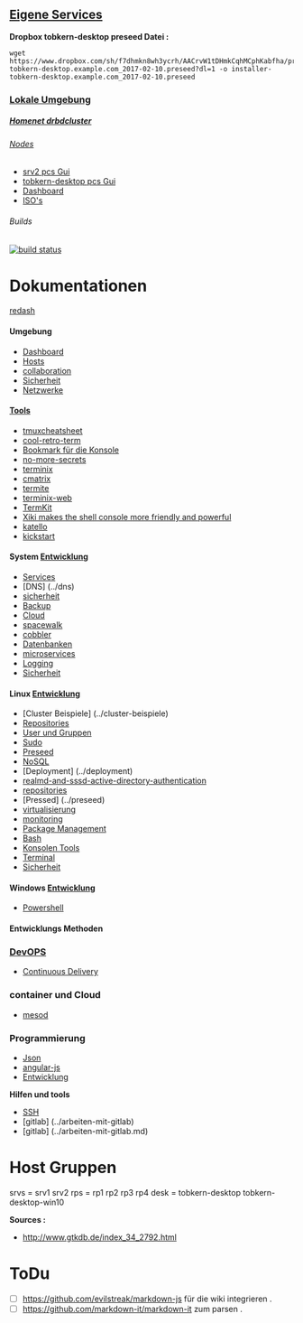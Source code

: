## [Eigene Services](../homenet4-services)

**Dropbox tobkern-desktop preseed Datei :**
```
wget https://www.dropbox.com/sh/f7dhmkn8wh3ycrh/AACrvW1tDHmkCqhMCphKabfha/preseed/installer-tobkern-desktop.example.com_2017-02-10.preseed?dl=1 -o installer-tobkern-desktop.example.com_2017-02-10.preseed
```

### [Lokale Umgebung](../homnet4)

##### [Homenet drbdcluster](../homenet4-drbdcluster)
###### [Nodes](../homnet4-nodes)

* [srv2 pcs Gui](https://srv2.example.com:2224/manage) 
* [tobkern-desktop pcs Gui](https://tobkern-desktop.example.com:2224/manage)
* [Dashboard](http://192.168.4.14/~tobkern/startmin-master/pages/server.html)
* [ISO's](http://srv2.example.com/~tobkern/iso/)

###### Builds 
[![build status](https://gitlab.com/tobkern1980/home-net4-environment/badges/master/build.svg)](https://gitlab.com/tobkern1980/home-net4-environment/commits/master)

Dokumentationen
===============
[redash](https://redash.io/help/aboutrd/aboutrd.html#whats_redash)

#### Umgebung
* [Dashboard](../dashboard)
* [Hosts](../hosts)
* [collaboration](../collaboration)
* [Sicherheit](../sicherheit)
* [Netzwerke](../netzwerke)

#### [Tools](../linux-system-tools)
* [tmuxcheatsheet](https://tmuxcheatsheet.com/)
* [cool-retro-term](https://github.com/Swordfish90/cool-retro-term )
* [Bookmark für die Konsole](https://itsfoss.com/buku-command-line-bookmark-manager-linux/)
* [no-more-secrets](https://github.com/bartobri/no-more-secrets)
* [terminix](https://github.com/gnunn1/terminix)
* [cmatrix](http://www.asty.org/cmatrix/)
* [termite](https://github.com/thestinger/termite)
* [terminix-web](https://gnunn1.github.io/terminix-web/)
* [TermKit](https://github.com/unconed/TermKit)
* [Xiki makes the shell console more friendly and powerful](http://xiki.org/ )
* [katello](https://gitlab.com/tobkern1980/home-net4-environment/wikis/katello)
* [kickstart](../kickstart)

#### System [Entwicklung](../system-development)
* [Services](../services)
* [DNS] (../dns)
* [sicherheit](../sicherheit)
* [Backup](../backup)
* [Cloud](../cloud)
* [spacewalk](../spacewalk)
* [cobbler](../cobbler)
* [Datenbanken](../datenbanken)
* [microservices](../microservices)
* [Logging](../logging)
* [Sicherheit](../sicherheit)

#### Linux [Entwicklung](../entwicklung)
* [Cluster Beispiele] (../cluster-beispiele)
* [Repositories](../repositories)
* [User und Gruppen](../user-und-gruppen)
* [Sudo](../sudo)
* [Preseed](../preseed)
* [NoSQL](../nosql)
* [Deployment] (../deployment)
* [realmd-and-sssd-active-directory-authentication](../realmd-and-sssd-active-directory-authentication)
* [repositories](../repositories)
* [Pressed] (../preseed)
* [virtualisierung](../virtualisierung)
* [monitoring](../monitoring)
* [Package Management ](../package-management)
* [Bash](../bash)
* [Konsolen Tools](../konsolen-tools)
* [Terminal](../terminal)
* [Sicherheit](../sicherheit)

#### Windows [Entwicklung](../entwicklung)
* [Powershell](../powershell-basic)

#### Entwicklungs Methoden
### [DevOPS](https://gitlab.com/tobkern1980/home-net4-environment/wikis/devops)
* [Continuous Delivery](../continuous-delivery)

### container und Cloud
* [mesod](../mesos)

### Programmierung 
* [Json](../json)
* [angular-js](../angular-js)
* [Entwicklung](../entwicklung)

**Hilfen und tools**
* [SSH](../arbeiten-mit-ssh)
* [gitlab] (../arbeiten-mit-gitlab)
* [gitlab] (../arbeiten-mit-gitlab.md)

Host Gruppen
===========

srvs = srv1 srv2
rps = rp1 rp2 rp3 rp4 
desk = tobkern-desktop tobkern-desktop-win10

**Sources :**
 *  http://www.gtkdb.de/index_34_2792.html


ToDu
====
* [ ]  https://github.com/evilstreak/markdown-js für die wiki integrieren .
* [ ]  https://github.com/markdown-it/markdown-it zum parsen .